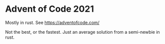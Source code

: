 # Advent of Code 2021
Mostly in rust. See https://adventofcode.com/

Not the best, or the fastest. Just an average solution from a semi-newbie in rust.  